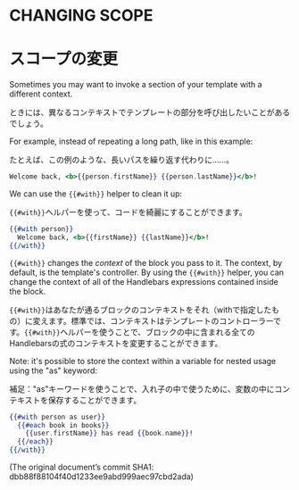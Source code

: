 # CHANGING SCOPE
# スコープの変更

Sometimes you may want to invoke a section of your template with a
different context.

ときには、異なるコンテキストでテンプレートの部分を呼び出したいことがあるでしょう。

For example, instead of repeating a long path, like in this example:

たとえば、この例のような、長いパスを繰り返す代わりに……。

```handlebars
Welcome back, <b>{{person.firstName}} {{person.lastName}}</b>!
```

We can use the `{{#with}}` helper to clean it up:

`{{#with}}`ヘルパーを使って、コードを綺麗にすることができます。

```handlebars
{{#with person}}
  Welcome back, <b>{{firstName}} {{lastName}}</b>!
{{/with}}
```

`{{#with}}` changes the _context_ of the block you pass to it. The
context, by default, is the template's controller. By using the `{{#with}}`
helper, you can change the context of all of the Handlebars expressions
contained inside the block.

`{{#with}}`はあなたが通るブロックのコンテキストをそれ（withで指定したもの）に変えます。標準では、コンテキストはテンプレートのコントローラーです。`{{#with}}`ヘルパーを使うことで、ブロックの中に含まれる全てのHandlebarsの式のコンテキストを変更することができます。

Note: it's possible to store the context within a variable for nested 
usage using the "as" keyword:

補足："as"キーワードを使うことで、入れ子の中で使うために、変数の中にコンテキストを保存することができます。

```handlebars
{{#with person as user}}
  {{#each book in books}}
    {{user.firstName}} has read {{book.name}}!
  {{/each}}
{{/with}}
```

(The original document’s commit SHA1: dbb88f88104f40d1233ee9abd999aec97cbd2ada)